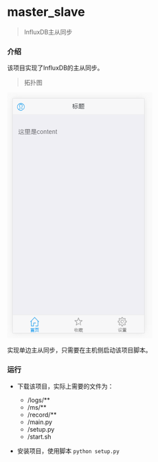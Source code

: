 # master_slave
> InfluxDB主从同步

### 介绍
该项目实现了InfluxDB的主从同步。

> 拓扑图

![InfluxDB同步系统](https://raw.githubusercontent.com/hongmaju/light7Local/master/img/productShow/20170518152848.png)

实现单边主从同步，只需要在主机侧启动该项目脚本。

### 运行

* 下载该项目，实际上需要的文件为：
    * /logs/**
    * /ms/**
    * /record/**
    * /main.py
    * /setup.py
    * /start.sh
    
* 安装项目，使用脚本 `python setup.py`